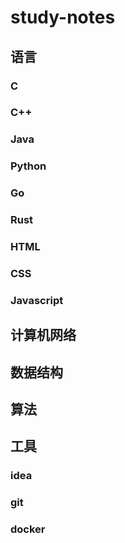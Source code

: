 # study-notes
## 语言
### C
### C++
### Java
### Python
### Go
### Rust
### HTML
### CSS
### Javascript
## 计算机网络
## 数据结构
## 算法
## 工具
### idea
### git
### docker